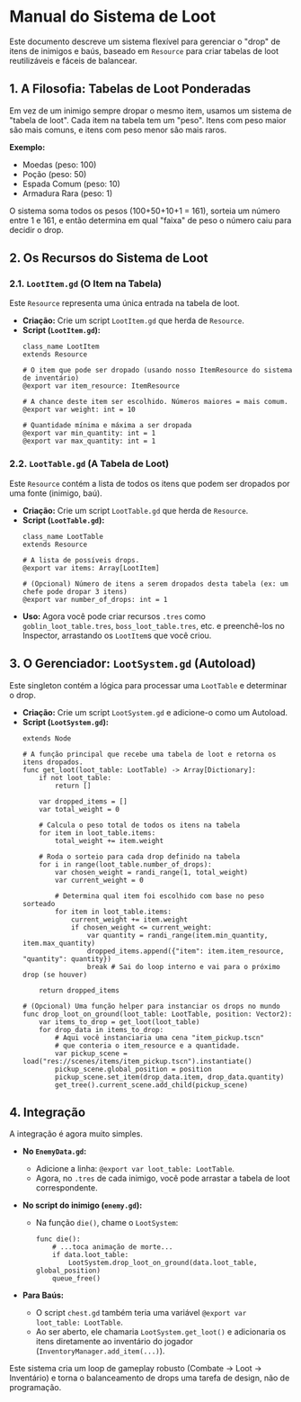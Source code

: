 # Manual do Sistema de Loot

Este documento descreve um sistema flexível para gerenciar o "drop" de itens de inimigos e baús, baseado em `Resource` para criar tabelas de loot reutilizáveis e fáceis de balancear.

## 1. A Filosofia: Tabelas de Loot Ponderadas

Em vez de um inimigo sempre dropar o mesmo item, usamos um sistema de "tabela de loot". Cada item na tabela tem um "peso". Itens com peso maior são mais comuns, e itens com peso menor são mais raros.

**Exemplo:**
- Moedas (peso: 100)
- Poção (peso: 50)
- Espada Comum (peso: 10)
- Armadura Rara (peso: 1)

O sistema soma todos os pesos (100+50+10+1 = 161), sorteia um número entre 1 e 161, e então determina em qual "faixa" de peso o número caiu para decidir o drop.

## 2. Os Recursos do Sistema de Loot

### 2.1. `LootItem.gd` (O Item na Tabela)
Este `Resource` representa uma única entrada na tabela de loot.

- **Criação:** Crie um script `LootItem.gd` que herda de `Resource`.
- **Script (`LootItem.gd`):**
  ```gdscript
  class_name LootItem
  extends Resource

  # O item que pode ser dropado (usando nosso ItemResource do sistema de inventário)
  @export var item_resource: ItemResource
  
  # A chance deste item ser escolhido. Números maiores = mais comum.
  @export var weight: int = 10
  
  # Quantidade mínima e máxima a ser dropada
  @export var min_quantity: int = 1
  @export var max_quantity: int = 1
  ```

### 2.2. `LootTable.gd` (A Tabela de Loot)
Este `Resource` contém a lista de todos os itens que podem ser dropados por uma fonte (inimigo, baú).

- **Criação:** Crie um script `LootTable.gd` que herda de `Resource`.
- **Script (`LootTable.gd`):**
  ```gdscript
  class_name LootTable
  extends Resource

  # A lista de possíveis drops.
  @export var items: Array[LootItem]
  
  # (Opcional) Número de itens a serem dropados desta tabela (ex: um chefe pode dropar 3 itens)
  @export var number_of_drops: int = 1
  ```
- **Uso:** Agora você pode criar recursos `.tres` como `goblin_loot_table.tres`, `boss_loot_table.tres`, etc. e preenchê-los no Inspector, arrastando os `LootItem`s que você criou.

## 3. O Gerenciador: `LootSystem.gd` (Autoload)

Este singleton contém a lógica para processar uma `LootTable` e determinar o drop.

- **Criação:** Crie um script `LootSystem.gd` e adicione-o como um Autoload.
- **Script (`LootSystem.gd`):**
  ```gdscript
  extends Node

  # A função principal que recebe uma tabela de loot e retorna os itens dropados.
  func get_loot(loot_table: LootTable) -> Array[Dictionary]:
      if not loot_table:
          return []

      var dropped_items = []
      var total_weight = 0
      
      # Calcula o peso total de todos os itens na tabela
      for item in loot_table.items:
          total_weight += item.weight
          
      # Roda o sorteio para cada drop definido na tabela
      for i in range(loot_table.number_of_drops):
          var chosen_weight = randi_range(1, total_weight)
          var current_weight = 0
          
          # Determina qual item foi escolhido com base no peso sorteado
          for item in loot_table.items:
              current_weight += item.weight
              if chosen_weight <= current_weight:
                  var quantity = randi_range(item.min_quantity, item.max_quantity)
                  dropped_items.append({"item": item.item_resource, "quantity": quantity})
                  break # Sai do loop interno e vai para o próximo drop (se houver)
                  
      return dropped_items

  # (Opcional) Uma função helper para instanciar os drops no mundo
  func drop_loot_on_ground(loot_table: LootTable, position: Vector2):
      var items_to_drop = get_loot(loot_table)
      for drop_data in items_to_drop:
          # Aqui você instanciaria uma cena "item_pickup.tscn"
          # que conteria o item_resource e a quantidade.
          var pickup_scene = load("res://scenes/items/item_pickup.tscn").instantiate()
          pickup_scene.global_position = position
          pickup_scene.set_item(drop_data.item, drop_data.quantity)
          get_tree().current_scene.add_child(pickup_scene)
  ```

## 4. Integração

A integração é agora muito simples.

- **No `EnemyData.gd`:**
  - Adicione a linha: `@export var loot_table: LootTable`.
  - Agora, no `.tres` de cada inimigo, você pode arrastar a tabela de loot correspondente.

- **No script do inimigo (`enemy.gd`):**
  - Na função `die()`, chame o `LootSystem`:
    ```gdscript
    func die():
        # ...toca animação de morte...
        if data.loot_table:
            LootSystem.drop_loot_on_ground(data.loot_table, global_position)
        queue_free()
    ```

- **Para Baús:**
  - O script `chest.gd` também teria uma variável `@export var loot_table: LootTable`.
  - Ao ser aberto, ele chamaria `LootSystem.get_loot()` e adicionaria os itens diretamente ao inventário do jogador (`InventoryManager.add_item(...)`).

Este sistema cria um loop de gameplay robusto (Combate -> Loot -> Inventário) e torna o balanceamento de drops uma tarefa de design, não de programação.
